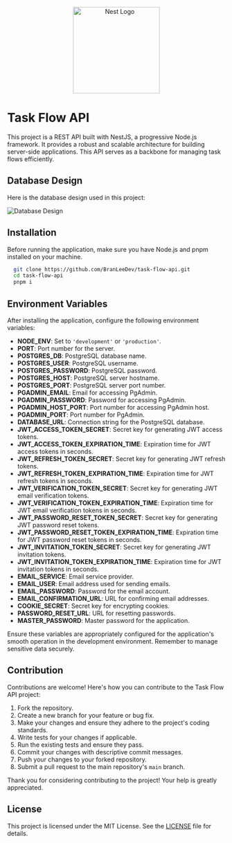 <p align="center">
  <a href="http://nestjs.com/" target="blank"><img src="https://nestjs.com/img/logo-small.svg" width="200" alt="Nest Logo" /></a>
</p>

# Task Flow API

This project is a REST API built with NestJS, a progressive Node.js framework. It provides a robust and scalable architecture for building server-side applications. This API serves as a backbone for managing task flows efficiently.

## Database Design

Here is the database design used in this project:

![Database Design](https://res.cloudinary.com/dbbixakcl/image/upload/f_auto,q_auto/v1/task-flow-api/uma5mf8d7hl0aduji0uy)

## Installation

Before running the application, make sure you have Node.js and pnpm installed on your machine.

```bash
  git clone https://github.com/BranLeeDev/task-flow-api.git
  cd task-flow-api
  pnpm i
```

## Environment Variables

After installing the application, configure the following environment variables:

- **NODE_ENV**: Set to `'development'` or `'production'`.
- **PORT**: Port number for the server.
- **POSTGRES_DB**: PostgreSQL database name.
- **POSTGRES_USER**: PostgreSQL username.
- **POSTGRES_PASSWORD**: PostgreSQL password.
- **POSTGRES_HOST**: PostgreSQL server hostname.
- **POSTGRES_PORT**: PostgreSQL server port number.
- **PGADMIN_EMAIL**: Email for accessing PgAdmin.
- **PGADMIN_PASSWORD**: Password for accessing PgAdmin.
- **PGADMIN_HOST_PORT**: Port number for accessing PgAdmin host.
- **PGADMIN_PORT**: Port number for PgAdmin.
- **DATABASE_URL**: Connection string for the PostgreSQL database.
- **JWT_ACCESS_TOKEN_SECRET**: Secret key for generating JWT access tokens.
- **JWT_ACCESS_TOKEN_EXPIRATION_TIME**: Expiration time for JWT access tokens in seconds.
- **JWT_REFRESH_TOKEN_SECRET**: Secret key for generating JWT refresh tokens.
- **JWT_REFRESH_TOKEN_EXPIRATION_TIME**: Expiration time for JWT refresh tokens in seconds.
- **JWT_VERIFICATION_TOKEN_SECRET**: Secret key for generating JWT email verification tokens.
- **JWT_VERIFICATION_TOKEN_EXPIRATION_TIME**: Expiration time for JWT email verification tokens in seconds.
- **JWT_PASSWORD_RESET_TOKEN_SECRET**: Secret key for generating JWT password reset tokens.
- **JWT_PASSWORD_RESET_TOKEN_EXPIRATION_TIME**: Expiration time for JWT password reset tokens in seconds.
- **JWT_INVITATION_TOKEN_SECRET**: Secret key for generating JWT invitation tokens.
- **JWT_INVITATION_TOKEN_EXPIRATION_TIME**: Expiration time for JWT invitation tokens in seconds.
- **EMAIL_SERVICE**: Email service provider.
- **EMAIL_USER**: Email address used for sending emails.
- **EMAIL_PASSWORD**: Password for the email account.
- **EMAIL_CONFIRMATION_URL**: URL for confirming email addresses.
- **COOKIE_SECRET**: Secret key for encrypting cookies.
- **PASSWORD_RESET_URL**: URL for resetting passwords.
- **MASTER_PASSWORD**: Master password for the application.

Ensure these variables are appropriately configured for the application's smooth operation in the development environment. Remember to manage sensitive data securely.

## Contribution

Contributions are welcome! Here's how you can contribute to the Task Flow API project:

1. Fork the repository.
2. Create a new branch for your feature or bug fix.
3. Make your changes and ensure they adhere to the project's coding standards.
4. Write tests for your changes if applicable.
5. Run the existing tests and ensure they pass.
6. Commit your changes with descriptive commit messages.
7. Push your changes to your forked repository.
8. Submit a pull request to the main repository's `main` branch.

Thank you for considering contributing to the project! Your help is greatly appreciated.

## License

This project is licensed under the MIT License. See the [LICENSE](LICENSE) file for details.
